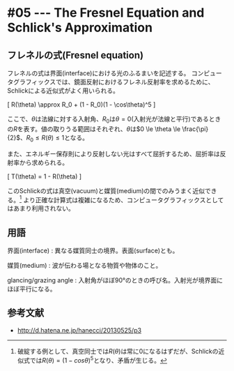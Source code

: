 # #05 --- The Fresnel Equation and Schlick's Approximation

## フレネルの式(Fresnel equation)

フレネルの式は界面(interface)における光のふるまいを記述する。
コンピュータグラフィックスでは、鏡面反射におけるフレネル反射率を求めるために、Schlickによる近似式がよく用いられる。

\[
R(\theta) \approx R_0 + (1 - R_0)(1 - \cos\theta)^5
\]

ここで、$\theta$は法線に対する入射角、$R_0$は$\theta = 0$(入射光が法線と平行)であるときの$R$を表す。値の取りうる範囲はそれぞれ、$\theta$は$0 \le \theta \le \frac{\pi}{2}$、$R_0 \le R(\theta) \le 1$となる。

また、エネルギー保存則により反射しない光はすべて屈折するため、屈折率は反射率から求められる。

\[
T(\theta) = 1 - R(\theta)
\]

このSchlickの式は真空(vacuum)と媒質(medium)の間でのみうまく近似できる。[^vacuum_vacuum_fresnel]
より正確な計算式は複雑になるため、コンピュータグラフィックスとしてはあまり利用されない。

## 用語

界面(interface)
: 異なる媒質同士の境界。表面(surface)とも。

媒質(medium)
: 波が伝わる場となる物質や物体のこと。

glancing/grazing angle
: 入射角がほぼ90°のときの呼び名。入射光が境界面にほぼ平行になる。

## 参考文献

- http://d.hatena.ne.jp/hanecci/20130525/p3

[^vacuum_vacuum_fresnel]: 破綻する例として、真空同士では$R(\theta)$は常に$0$になるはずだが、Schlickの近似式では$R(\theta) = (1 - cos\theta)^5$となり、矛盾が生じる。
